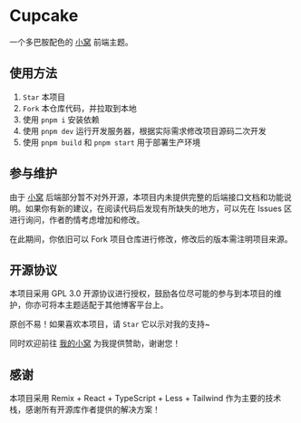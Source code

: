 # Cupcake

一个多巴胺配色的 [小窝](https://paul.ren) 前端主题。

## 使用方法

1. `Star` 本项目
2. `Fork` 本仓库代码，并拉取到本地
3. 使用 `pnpm i` 安装依赖
4. 使用 `pnpm dev` 运行开发服务器，根据实际需求修改项目源码二次开发
5. 使用 `pnpm build` 和 `pnpm start` 用于部署生产环境

## 参与维护

由于 [小窝](https://paul.ren) 后端部分暂不对外开源，本项目内未提供完整的后端接口文档和功能说明。如果你有新的建议，在阅读代码后发现有所缺失的地方，可以先在 Issues 区进行询问，作者酌情考虑增加和修改。

在此期间，你依旧可以 Fork 项目仓库进行修改，修改后的版本需注明项目来源。

## 开源协议

本项目采用 GPL 3.0 开源协议进行授权，鼓励各位尽可能的参与到本项目的维护，你亦可将本主题适配于其他博客平台上。

原创不易！如果喜欢本项目，请 `Star` 它以示对我的支持~

同时欢迎前往 [我的小窝](https://paul.ren/donate) 为我提供赞助，谢谢您！

## 感谢

本项目采用 Remix + React + TypeScript + Less + Tailwind 作为主要的技术栈，感谢所有开源库作者提供的解决方案！

